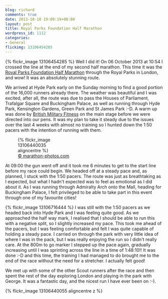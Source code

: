 ```yaml
---
blog: richard
comments: true
date: 2013-10-18 19:09:19+00:00
layout: post
title: Royal Parks Foundation Half Marathon
wordpress_id: 1112
categories:
- General
flickimg: 13106454285
---
```


{% flickr_image 13106454285 %} Well I did it! On 06 October 2013 at 10:54 I crossed the line at the end
of my second half marathon. This time it was the [Royal Parks Foundation Half Marathon][rpf] through the
Royal Parks in London, and wow! It was an absolutely stunning route.

We arrived at Hyde Park early on the Sunday morning to find a good portion of the 16,000 runners already
there. The weather was beautiful and I was excited, after all, the route was due to pass the Houses of
Parliament, Trafalgar Square and Buckingham Palace, as well as running through Hyde Park, Kensington
Gardens, Green Park and St James Park :-D. A warm up was done by [British Military Fitness][bmf] on the
main stage before we were directed into our pens. It was my plan to take it steady due to the issues over
the last 4 weeks with almost no training so I hunted down the 1:50 pacers with the intention of running
with them.

<figure class="alignright" style="width:165px">
  {% flickr_image 13106440035 aligncentre %}
  <figcaption>
    <a href='http://www.marathon-photos.com/scripts/event.py?template=MPX2&new_search=1&event=Sports%2FCPUK%2F2013%2FRoyal%20Parks%20Foundation%20Half%20Marathon&match=6051' alt='Running Past Buckingham Palace'>
      &copy; marathon-photos.com
    </a>
  </figcaption>
</figure>
At 09:00 the gun went off and it took me 6 minutes to get to the start line before my race could begin.
We headed off at a steady pace and, as planned, I stuck with the 1:50 pacers. The route was just as
breathtaking as I expected, but what I hadn't expected was to feel as emotional as I did about it. As I
was running through Admiralty Arch onto the Mall, heading for Buckingham Palace, I felt privileged to be
able to take part in this event through one of my favourite cities!

{% flickr_image 13106716444 %}
I was still with the 1:50 pacers as we headed back into Hyde Park and I was feeling quite good. As we
approached the half way mark, I realised that I should be able to run this with a negative split, so I
slightly increased my pace. This took me ahead of the pacers, but I was feeling comfortable and felt I
was quite capable of holding a steady pace. I carried on through the park with very little idea of where
I was in the pack, but I was really enjoying the run so I didn't really care. At the 800m to go marker I
stepped up the pace again, gradually increasing until I was sprinting across the line in a time of
1:48:10!! It was done :-D and this time, the training I had managed to do brought me to the end of the
race without the need for a stretcher. I actually felt good!

We met up with some of the other Scout runners after the race and then spent the rest of the day exploring
London and playing in the park with George. It was a fantastic day, and the nicest run I have ever been
on :-).

{% flickr_image 13106440055 aligncentre z %}

[rpf]: http://www.royalparkshalf.com/ "Royal Parks Foundation Half Marathon"
[bmf]: http://www.britmilfit.com/ "British Military Fitness"
